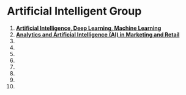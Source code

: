 # Artificial Intelligent Group

1. **[Artificial Intelligence, Deep Learning, Machine Learning](https://www.linkedin.com/groups/1814785/)**
2. **[Analytics and Artificial Intelligence (AI) in Marketing and Retail](https://www.linkedin.com/groups/4371519/)**
2. **[]()**
2. **[]()**
2. **[]()**
2. **[]()**
2. **[]()**
2. **[]()**
2. **[]()**
2. **[]()**



